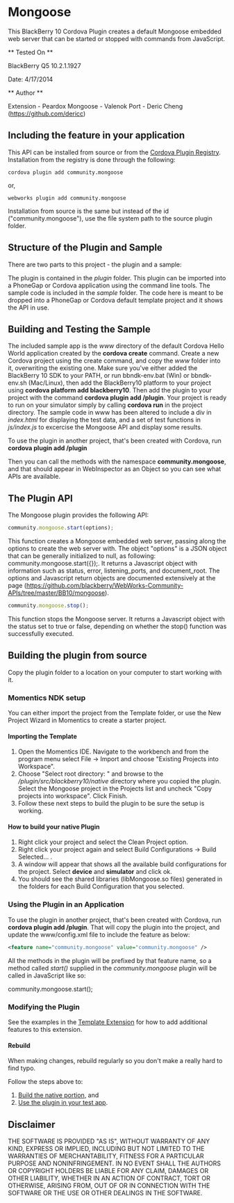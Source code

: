 Mongoose
=============

This BlackBerry 10 Cordova Plugin creates a default Mongoose embedded web server that can be started or stopped with commands from JavaScript. 

** Tested On **

BlackBerry Q5 10.2.1.1927

Date: 4/17/2014

** Author **

Extension - Peardox
Mongoose - Valenok
Port - Deric Cheng (https://github.com/dericc)

## Including the feature in your application

This API can be installed from source or from the [Cordova Plugin Registry](http://plugins.cordova.io/). Installation from the registry is done through the following:

	cordova plugin add community.mongoose

or,
	
	webworks plugin add community.mongoose

Installation from source is the same but instead of the id ("community.mongoose"), use the file system path to the source plugin folder.


## Structure of the Plugin and Sample

There are two parts to this project - the plugin and a sample:

The plugin is contained in the _plugin_ folder. This plugin can be imported into a PhoneGap or Cordova application using the command line tools.
The sample code is included in the _sample_ folder. The code here is meant to be dropped into a PhoneGap or Cordova default template project and it shows the API in use.


## Building and Testing the Sample

The included sample app is the _www_ directory of the default Cordova Hello World application created by the __cordova create__ command. Create a new Cordova project using the create command, and copy the _www_ folder into it, overwriting the existing one. Make sure you've either added the BlackBerry 10 SDK to your PATH, or run bbndk-env.bat (Win) or bbndk-env.sh (Mac/Linux), then add the BlackBerry10 platform to your project using __cordova platform add blackberry10__. Then add the plugin to your project with the command __cordova plugin add <path to the Mongoose folder>/plugin__. Your project is ready to run on your simulator simply by calling __cordova run__ in the project directory. The sample code in www has been altered to include a div in _index.html_ for displaying the test data, and a set of test functions in _js/index.js_ to excercise the Mongoose API and display some results.

To use the plugin in another project, that's been created with Cordova, run __cordova plugin add <path to the Mongoose folder>/plugin__

Then you can call the methods with the namespace __community.mongoose__, and that should appear in WebInspector as an Object so you can see what APIs are available.

## The Plugin API
The Mongoose plugin provides the following API:

```javascript
community.mongoose.start(options); 
```
This function creates a Mongoose embedded web server, passing along the options to create the web server with. The object "options" is a JSON object that can be generally initialized to null, as following: community.mongoose.start({});. It returns a Javascript object with information 
such as status, error, listening_ports, and document_root. The options and Javascript return objects are documented extensively at the page (https://github.com/blackberry/WebWorks-Community-APIs/tree/master/BB10/mongoose).  

```javascript
community.mongoose.stop(); 
```
This function stops the Mongoose server. It returns a Javascript object with the status set to true or false, depending on whether the stop() function was successfully executed. 

## Building the plugin from source

Copy the plugin folder to a location on your computer to start working with it.

### Momentics NDK setup

You can either import the project from the Template folder, or use the New Project Wizard in Momentics to create a starter project.

#### Importing the Template

1. Open the Momentics IDE. Navigate to the workbench and from the program menu
select File -> Import and choose "Existing Projects into Workspace".
2. Choose "Select root directory: " and browse to the _/plugin/src/blackberry10/native_ directory where you copied the plugin. Select the Mongoose project in the Projects list and uncheck "Copy projects into workspace". Click Finish.
3. Follow these next steps to build the plugin to be sure the setup is working.

#### How to build your native Plugin

1. Right click your project and select the Clean Project option.
2. Right click your project again and select Build Configurations -> Build Selected... .
3. A window will appear that shows all the available build configurations
for the project. Select __device__ and __simulator__ and click ok.
4. You should see the shared libraries (libMongoose.so files) generated in the folders for each Build Configuration that you selected.

### Using the Plugin in an Application

To use the plugin in another project, that's been created with Cordova, run __cordova plugin add <path to the Mongoose folder>/plugin__.
That will copy the plugin into the project, and update the www/config.xml file to include the feature as below:

```xml
<feature name="community.mongoose" value="community.mongoose" />
```

All the methods in the plugin will be prefixed by that feature name, so a method called _start()_ supplied in the _community.mongoose_ plugin will be called in JavaScript like so:

community.mongoose.start(); 

### Modifying the Plugin

See the examples in the [Template Extension](https://github.com/blackberry/WebWorks-Community-APIs/blob/master/BB10-Cordova/Template) for how to add additional features to this extension.

#### Rebuild 
When making changes, rebuild regularly so you don't make a really hard to find typo.

Follow the steps above to:
1. [Build the native portion](#how-to-build-your-native-plugin), and
2. [Use the plugin in your test app](#using-the-plugin-in-an-application).

## Disclaimer

THE SOFTWARE IS PROVIDED "AS IS", WITHOUT WARRANTY OF ANY KIND, EXPRESS OR IMPLIED, INCLUDING BUT NOT LIMITED TO THE WARRANTIES OF MERCHANTABILITY, FITNESS FOR A PARTICULAR PURPOSE AND NONINFRINGEMENT. IN NO EVENT SHALL THE AUTHORS OR COPYRIGHT HOLDERS BE LIABLE FOR ANY CLAIM, DAMAGES OR OTHER LIABILITY, WHETHER IN AN ACTION OF CONTRACT, TORT OR OTHERWISE, ARISING FROM, OUT OF OR IN CONNECTION WITH THE SOFTWARE OR THE USE OR OTHER DEALINGS IN THE SOFTWARE.
